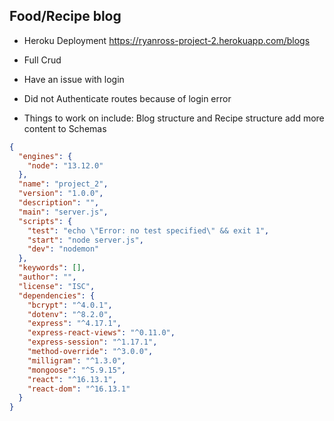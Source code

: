 ## Food/Recipe blog

* Heroku Deployment
https://ryanross-project-2.herokuapp.com/blogs

* Full Crud

* Have an issue with login

* Did not Authenticate routes because of login error

* Things to work on include: Blog structure and Recipe structure add more content to Schemas

```json
{
  "engines": {
    "node": "13.12.0"
  },
  "name": "project_2",
  "version": "1.0.0",
  "description": "",
  "main": "server.js",
  "scripts": {
    "test": "echo \"Error: no test specified\" && exit 1",
    "start": "node server.js",
    "dev": "nodemon"
  },
  "keywords": [],
  "author": "",
  "license": "ISC",
  "dependencies": {
    "bcrypt": "^4.0.1",
    "dotenv": "^8.2.0",
    "express": "^4.17.1",
    "express-react-views": "^0.11.0",
    "express-session": "^1.17.1",
    "method-override": "^3.0.0",
    "milligram": "^1.3.0",
    "mongoose": "^5.9.15",
    "react": "^16.13.1",
    "react-dom": "^16.13.1"
  }
}
```
